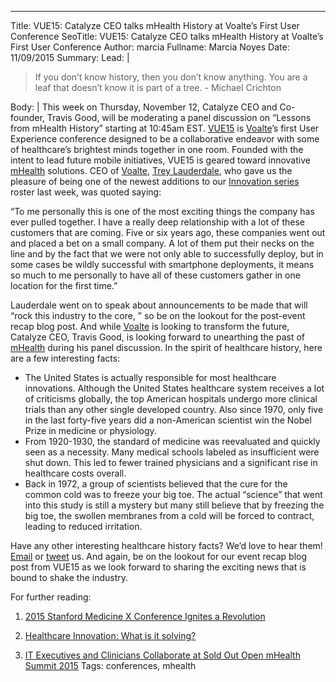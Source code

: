---
Title: VUE15: Catalyze CEO talks mHealth History at Voalte’s First User Conference
SeoTitle: VUE15: Catalyze CEO talks mHealth History at Voalte’s First User Conference
Author: marcia
Fullname: Marcia Noyes
Date: 11/09/2015
Summary: 
Lead: |
> If you don’t know history, then you don’t know anything. You are a leaf that doesn’t know it is part of a tree. - Michael Crichton

Body: |
This week on Thursday, November 12, Catalyze CEO and Co-founder, Travis Good, will be moderating a panel discussion on “Lessons from mHealth History” starting at 10:45am EST. [VUE15](http://www.voalte.com/vue15/) is [Voalte](http://www.voalte.com/)’s first User Experience conference designed to be a collaborative endeavor with some of healthcare’s brightest minds together in one room. Founded with the intent to lead future mobile initiatives, VUE15 is geared toward innovative [mHealth](https://catalyze.io/solutions/mhealth) solutions. CEO of [Voalte](http://www.voalte.com/), [Trey Lauderdale](http://www.voalte.com/about-us/trey-lauderdale/), who gave us the pleasure of being one of the newest additions to our [Innovation series](https://catalyze.io/innovation) roster last week, was quoted saying:

“To me personally this is one of the most exciting things the company has ever pulled together. I have a really deep relationship with a lot of these customers that are coming. Five or six years ago, these companies went out and placed a bet on a small company. A lot of them put their necks on the line and by the fact that we were not only able to successfully deploy, but in some cases be wildly successful with smartphone deployments, it means so much to me personally to have all of these customers gather in one location for the first time.”

Lauderdale went on to speak about announcements to be made that will “rock this industry to the core, ” so be on the lookout for the post-event recap blog post. And while [Voalte](http://www.voalte.com/) is looking to transform the future, Catalyze CEO, Travis Good, is looking forward to unearthing the past of [mHealth](https://catalyze.io/solutions/mhealth) during his panel discussion. In the spirit of healthcare history, here are a few interesting facts:

- The United States is actually responsible for most healthcare innovations. Although the United States healthcare system receives a lot of criticisms globally, the top American hospitals undergo more clinical trials than any other single developed country. Also since 1970, only five in the last forty-five years did a non-American scientist win the Nobel Prize in medicine or physiology.
- From 1920-1930, the standard of medicine was reevaluated and quickly seen as a necessity. Many medical schools labeled as insufficient were shut down. This led to fewer trained physicians and a significant rise in healthcare costs overall.
- Back in 1972, a group of scientists believed that the cure for the common cold was to freeze your big toe. The actual “science” that went into this study is still a mystery but many still believe that by freezing the big toe, the swollen membranes from a cold will be forced to contract, leading to reduced irritation. 

Have any other interesting healthcare history facts? We’d love to hear them! [Email](hello@catalyze.io) or [tweet](https://twitter.com/catalyzeio) us. And again, be on the lookout for our event recap blog post from VUE15 as we look forward to sharing the exciting news that is bound to shake the industry.

For further reading:

1. [2015 Stanford Medicine X Conference Ignites a Revolution](https://catalyze.io/blog/stanford-medicine-x-conference-ignites-a-revolution)

2. [Healthcare Innovation: What is it solving?](https://catalyze.io/blog/healthcare-innovation-what-is-it-solving)

3. [IT Executives and Clinicians Collaborate at Sold Out Open mHealth Summit 2015](https://catalyze.io/blog/it-executives-and-clinicians-collaborate-at-sold-out-open-mhealth-summit-2015)
Tags: conferences, mhealth